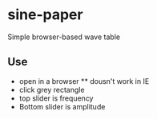 # sine-paper
Simple browser-based wave table

## Use
* open in a browser
** dousn't work in IE
* click grey rectangle
* top slider is frequency
* Bottom slider is amplitude
